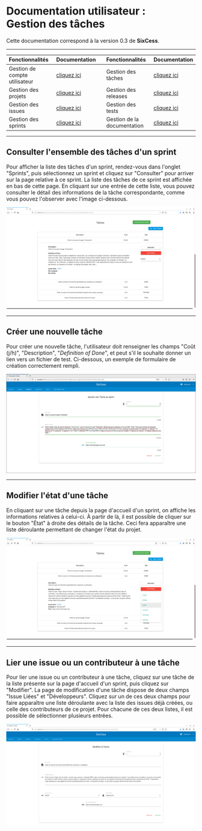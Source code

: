 # Documentation utilisateur :<br /> Gestion des tâches

Cette documentation correspond à la version 0.3 de **SixCess**.

***

| Fonctionnalités | Documentation |   | Fonctionnalités | Documentation |
| :-------------- | :------------ | - | :-------------- | :------------ |
| Gestion de compte utilisateur | [cliquez ici](/doc/v0.3/doc-user/doc-user-account.md) | | Gestion des tâches | [cliquez ici](/doc/v0.3/doc-user/doc-user-task.md) |
| Gestion des projets | [cliquez ici](/doc/v0.3/doc-user/doc-user-project.md) | | Gestion des releases | [cliquez ici](/doc/v0.3/doc-user/doc-user-release.md) |
| Gestion des issues | [cliquez ici](/doc/v0.3/doc-user/doc-user-issue.md) | | Gestion des tests | [cliquez ici](/doc/v0.3/doc-user/doc-user-test.md) |
| Gestion des sprints | [cliquez ici](/doc/v0.3/doc-user/doc-user-sprint.md) | | Gestion de la documentation | [cliquez ici](/doc/v0.3/doc-user/doc-user-documentation.md) |

***

## Consulter l'ensemble des tâches d'un sprint

Pour afficher la liste des tâches d'un sprint, rendez-vous dans l'onglet "Sprints", puis sélectionnez un sprint et cliquez sur "Consulter" pour arriver sur la page relative à ce sprint. La liste des tâches de ce sprint est affichée en bas de cette page. En cliquant sur une entrée de cette liste, vous pouvez consulter le détail des informations de la tâche correspondante, comme vous pouvez l'observer avec l'image ci-dessous.

![taches](/media/doc-user/taches.png)

***

## Créer une nouvelle tâche

Pour créer une nouvelle tâche, l'utilisateur doit renseigner les champs "Coût (j/h)", "Description", "*Definition of Done*", et peut s'il le souhaite donner un lien vers un fichier de test. Ci-dessous, un exemple de formulaire de création correctement rempli.

![nouvelle tache](/media/doc-user/nouvelle-tache.png)

***

## Modifier l'état d'une tâche

En cliquant sur une tâche depuis la page d'accueil d'un sprint, on affiche les informations relatives à celui-ci. À partir de là, il est possible de cliquer sur le bouton "État" à droite des détails de la tâche. Ceci fera apparaître une liste déroulante permettant de changer l'état du projet.

![changer etat tache](/media/doc-user/changer-etat.png)

***

## Lier une issue ou un contributeur à une tâche

Pour lier une issue ou un contributeur à une tâche, cliquez sur une tâche de la liste présente sur la page d'accueil d'un sprint, puis cliquez sur "Modifier". La page de modification d'une tâche dispose de deux champs "Issue Liées" et "Développeurs". Cliquez sur un de ces deux champs pour faire apparaître une liste déroulante avec la liste des issues déjà créées, ou celle des contributeurs de ce projet. Pour chacune de ces deux listes, il est possible de sélectionner plusieurs entrées.

![lier issue contributeur](/media/doc-user/lier-issue-contributeur.png)
